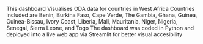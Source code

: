 This dashboard Visualises ODA data for countries in West Africa 
Countries included are Benin, Burkina Faso, Cape Verde, The Gambia, Ghana, Guinea, Guinea-Bissau, Ivory Coast, Liberia, Mali, Mauritania, Niger, Nigeria, Senegal, Sierra Leone, and Togo
The dashboard was coded in Python and deployed into a live web app via Streamlit for better visual accesibility 
